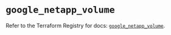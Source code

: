 # `google_netapp_volume`

Refer to the Terraform Registry for docs: [`google_netapp_volume`](https://registry.terraform.io/providers/hashicorp/google-beta/6.18.0/docs/resources/google_netapp_volume).
